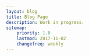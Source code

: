 ```yaml
---
layout: blog
title: Blog Page
description: Work in progress.
sitemap:
    priority: 1.0
    lastmod: 2017-11-02
    changefreq: weekly
---
```

